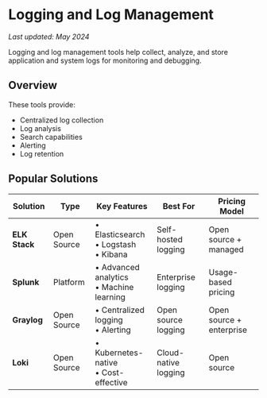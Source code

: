 # Logging and Log Management

*Last updated: May 2024*

Logging and log management tools help collect, analyze, and store application and system logs for monitoring and debugging.

## Overview

These tools provide:
- Centralized log collection
- Log analysis
- Search capabilities
- Alerting
- Log retention

## Popular Solutions

| Solution | Type | Key Features | Best For | Pricing Model |
|----------|------|--------------|-----------|---------------|
| **ELK Stack** | Open Source | • Elasticsearch<br>• Logstash<br>• Kibana | Self-hosted logging | Open source + managed |
| **Splunk** | Platform | • Advanced analytics<br>• Machine learning | Enterprise logging | Usage-based pricing |
| **Graylog** | Open Source | • Centralized logging<br>• Alerting | Open source logging | Open source + enterprise |
| **Loki** | Open Source | • Kubernetes-native<br>• Cost-effective | Cloud-native logging | Open source | 
